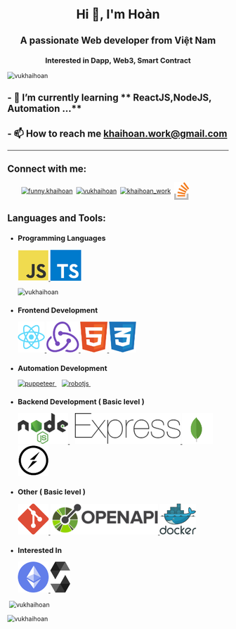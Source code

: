 <h1 align="center">Hi 👋, I'm Hoàn</h1>
<h2 align="center">A passionate Web developer from Việt Nam</h2>
<h3 align="center">Interested in Dapp, Web3, Smart Contract</h3>

<p align="left"> <img src="https://komarev.com/ghpvc/?username=vukhaihoan&label=Profile%20views&color=0e75b6&style=flat" alt="vukhaihoan" /> </p>

## - 🌱 I’m currently learning ** ReactJS,NodeJS, Automation ...**

## - 📫 How to reach me **khaihoan.work@gmail.com**

---

<h2 align="left">Connect with me:</h2>
<p align="left">
&nbsp;&nbsp;&nbsp;&nbsp;&nbsp;&nbsp;&nbsp;&nbsp;<a href="https://fb.com/vukhaihoan.me" target="blank"><img align="center" src="https://raw.githubusercontent.com/rahuldkjain/github-profile-readme-generator/master/src/images/icons/Social/facebook.svg" alt="funny.khaihoan" height="40" width="auto"  /></a>&nbsp;
<a href="https://linkedin.com/in/vukhaihoan" target="blank"><img align="center" src="https://raw.githubusercontent.com/rahuldkjain/github-profile-readme-generator/master/src/images/icons/Social/linked-in-alt.svg" alt="vukhaihoan" height="40" width="auto"  /></a>&nbsp;
<a href="https://twitter.com/khaihoan_work" target="blank"><img align="center" src="https://raw.githubusercontent.com/rahuldkjain/github-profile-readme-generator/master/src/images/icons/Social/twitter.svg" alt="khaihoan_work" height="40" width="auto" /></a>&nbsp;
<a href="https://stackoverflow.com/users/14190777/vu-khai-hoan" target="blank"><img align="center" src="./assets/stack-overflow.svg" alt="funny.khaihoan" height="40" width="auto"  /></a>
<!-- <a href="https://instagram.com/funny_khaihoan" target="blank"><img align="center" src="https://raw.githubusercontent.com/rahuldkjain/github-profile-readme-generator/master/src/images/icons/Social/instagram.svg" alt="funny_khaihoan" height="40" width="auto"  /></a> -->
</p>

<h2 align="left">Languages and Tools:</h2>

-   <h3 align="left">Programming Languages</h3>
    <a href="https://developer.mozilla.org/en-US/docs/Web/JavaScript" target="_blank" > <img src="https://raw.githubusercontent.com/devicons/devicon/master/icons/javascript/javascript-original.svg" alt="javascript" width="auto" height="70" /> </a>
    <a href="https://www.typescriptlang.org/" target="_blank" > <img src="./assets/typescript.svg" alt="javascript" width="auto" height="70" /> </a>
    <!-- <a href="https://www.rust-lang.org/" target="_blank" > <img src="./assets/rust.svg" alt="sust" width="auto" height="70" /> </a>  -->
    <!-- <a href="https://www.cprogramming.com/" target="_blank" > <img src="https://raw.githubusercontent.com/devicons/devicon/master/icons/c/c-original.svg" alt="c" width="auto" height="70" /> </a> -->
    <!-- <a href="https://www.java.com/en/" target="_blank" > <img src="./assets/java.svg" alt="java" width="auto" height="70" /> </a> -->
    <!-- <a href="https://www.python.org/" target="_blank" > <img src="./assets/python-5.svg" alt="python" width="auto" height="70" /> </a> -->
    <p><img src="https://github-readme-stats.vercel.app/api/top-langs?username=vukhaihoan&show_icons=true&locale=en&layout=compact" alt="vukhaihoan" /></p>

-   <h3 align="left">Frontend Development</h3>
    <a href="https://reactjs.org/" target="_blank" > <img src="./assets/react-2.svg" alt="react" width="auto" height="70" /> </a>
    <a href="https://redux.js.org" target="_blank" > <img src="./assets/redux.svg" alt="redux" width="auto" height="70" /> </a>  
    <a href="https://www.w3.org/html/" target="_blank" > <img src="./assets/html-1.svg" alt="html5" width="auto" height="70" /> </a>  
    <a href="https://www.w3schools.com/css/" target="_blank" > <img src="./assets/css-3.svg" alt="css3" width="auto" height="70" /> </a>
-   <h3 align="left">Automation Development </h3>
    <!-- <a href="https://pptr.dev/" target="_blank" style="margin-right: 10px;" > <img src="./assets/puppeteer.png" alt="puppeteer" width="auto" height="70" /> </a>
    <a href="http://robotjs.io/" target="_blank" style="margin-right: 10px;" > <img src="./assets/robotjs.png" alt="robotjs" width="auto" height="70" /> </a>
    <a href="https://developer.android.com/studio/command-line/adb/" target="_blank" > <img src="./assets/adb.png" alt="Android Debug Bridge" width="auto" height="70" style="border-radius: 10px;"/> </a> -->
    <a href="https://pptr.dev/" target="_blank" > <img src="https://user-images.githubusercontent.com/10379601/29446482-04f7036a-841f-11e7-9872-91d1fc2ea683.png" alt="puppeteer" width="auto" height="70" /> </a> &nbsp;&nbsp;
    <a href="http://robotjs.io/" target="_blank" > <img src="https://camo.githubusercontent.com/ae4ccf4d1609eaa89f3a02f3c60d169cbe53be5b941256ea579f31541458a981/68747470733a2f2f636c6475702e636f6d2f3141544466324a4d74762e706e67" alt="robotjs" width="270" height="auto" /> </a> &nbsp;&nbsp;
    <!-- <a href="https://developer.android.com/studio/command-line/adb/" target="_blank" > <img src="./assets/adb-modified.png" alt="Android Debug Bridge" width="auto" height="75" /> </a> -->

-   <h3 align="left">Backend Development ( Basic level )</h3>
    <a href="https://nodejs.org" target="_blank" > <img src="./assets/nodejs-1.svg" alt="nodejs" width="auto" height="70" /> </a> &nbsp;&nbsp;
    <a href="https://expressjs.com" target="_blank" > <img src="./assets/express-109.svg" alt="express" width="auto" height="70" /> </a>
    <a href="https://www.mongodb.com/" target="_blank" > <img src="./assets/mongodb-icon-1.svg" alt="mongodb" width="auto" height="70" /> </a>
    <a href="https://socket.io/" target="_blank" > <img src="./assets/socket-io.svg" alt="mongodb" width="auto" height="70" /> </a>
    <!-- <a href="https://graphql.org" target="_blank" > <img src="./assets/graphql-logo-2.svg" alt="graphql" width="auto" height="70" /> </a> -->

-   <h3 align="left">Other ( Basic level )</h3>
    <a href="https://git-scm.com/" target="_blank" > <img src="./assets/git-icon.svg" alt="git" width="auto" height="70" /> </a>
    <a href="https://swagger.io/resources/open-api/" target="_blank" > <img src="./assets/openapi-wordmark-1.svg" alt="git" width="auto" height="70" /> </a>
    <a href="https://www.docker.com/" target="_blank" > <img src="./assets/docker.svg" alt="docker" width="auto" height="70" /> </a>

-   <h3 align="left">Interested In</h3>
    <a href="https://ethereum.org/en/" target="_blank" > <img src="./assets/ethereum-eth.svg" alt="ethereum " width="auto" height="70" /> </a>
    <a href="https://docs.soliditylang.org/" target="_blank" > <img src="./assets/solidity.svg" alt="solidity" width="auto" height="70" /> </a>

<p>&nbsp;<img align="center" src="https://github-readme-stats.vercel.app/api?username=vukhaihoan&show_icons=true&locale=en" alt="vukhaihoan" /></p>

<p><img align="center" src="https://github-readme-streak-stats.herokuapp.com/?user=vukhaihoan&" alt="vukhaihoan" /></p>
